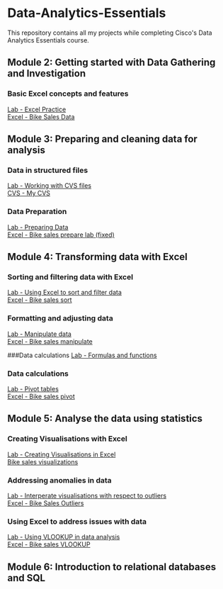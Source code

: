 # Data-Analytics-Essentials
This repository contains all my projects while completing Cisco's Data Analytics Essentials course.

<!-- Module 2!-->

## Module 2: Getting started with Data Gathering and Investigation
### Basic Excel concepts and features
<a href="Lab - Excel Practice">Lab - Excel Practice</a>
<br>
<a href="Bike_Sales_Data.xlsx">Excel - Bike Sales Data</a>

<!-- Module 3!-->

## Module 3: Preparing and cleaning data for analysis
### Data in structured files
<a href="Lab - Working with CVS files">Lab - Working with CVS files</a>
<br>
<a href="MyCSV.csv">CVS - My CVS</a>

### Data Preparation
<a href="Lab - Preparing Data">Lab - Preparing Data</a>
<br>
<a href="Bike_Sales_Prepare_Lab_3.4.7.xlsx"> Excel - Bike sales prepare lab (fixed)</a>

<!-- Module 4!-->

## Module 4: Transforming data with Excel

### Sorting and filtering data with Excel
<a href="Lab - Using Excel to Sort and Filter Data​">Lab - Using Excel to sort and filter data</a>
<br>
<a href="Bike_Sales_Sort_Lab_4.1.2.xlsx">Excel - Bike sales sort</a>

### Formatting and adjusting data
<a href="​​Lab - Manipulate Data​">Lab - Manipulate data</a>
<br>
<a href="Bike_Sales_Manipulate_Lab_4.2.7.xlsx">Excel - Bike sales manipulate</a>

###Data calculations
<a href="">Lab - Formulas and functions</a>
<br>
<a href=""></a>
### Data calculations
<a href="">Lab - Pivot tables</a>
<br>
<a href="Bike_Sales_Pivot_Lab.xlsx">Excel - Bike sales pivot</a>

<!-- Module 5!-->

## Module 5: Analyse the data using statistics
### Creating Visualisations with Excel
<a href="https://skillsforall.com/launch?id=1b81c11b-147b-49aa-8f87-a3469f24d280&tab=curriculum&view=a73a16dc-0f87-551f-b0d3-7d43e3d422ab">Lab - Creating Visualisations in Excel</a>
<br>
<a href="Bike_Sales_Visualizations_Lab.xlsx">Bike sales visualizations</a>

### Addressing anomalies in data 
<a href="https://skillsforall.com/launch?id=1b81c11b-147b-49aa-8f87-a3469f24d280&tab=curriculum&view=f1be7776-45c9-5986-a27a-3ee5a5e81674">Lab - Interperate visualisations with respect to outliers</a>
<br>
<a href="Bike_Sales_Outlier_Lab.xlsx">Excel - Bike Sales Outliers</a>

### Using Excel to address issues with data 
<a href="https://skillsforall.com/launch?id=1b81c11b-147b-49aa-8f87-a3469f24d280&tab=curriculum&view=6074821c-3552-556f-ae7d-ed518acf6329">Lab - Using VLOOKUP in data analysis</a>
<br>
<a href="Bike_Sales_VLOOKUP.xlsx">Excel - Bike sales VLOOKUP</a>

<!-- Module 6!-->

## Module 6: Introduction to relational databases and SQL
###
<a href=""></a>
<br>
<a href=""></a>


##
###
<a href=""></a>
<br>
<a href=""></a>


